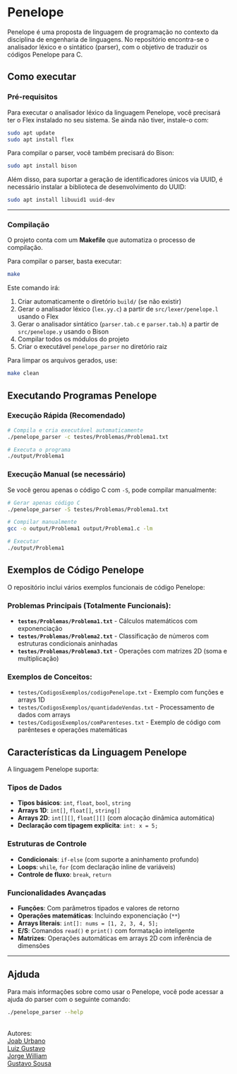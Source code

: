 # Penelope

Penelope é uma proposta de linguagem de programação no contexto da disciplina de engenharia de linguagens. No repositório encontra-se o analisador léxico e o sintático (parser), com o objetivo de traduzir os códigos Penelope para C.

## Como executar

### Pré-requisitos

Para executar o analisador léxico da linguagem Penelope, você precisará ter o Flex instalado no seu sistema. Se ainda não tiver, instale-o com:

```bash
sudo apt update
sudo apt install flex
```

Para compilar o parser, você também precisará do Bison:

```bash
sudo apt install bison
```

Além disso, para suportar a geração de identificadores únicos via UUID, é necessário instalar a biblioteca de desenvolvimento do UUID:

```bash
sudo apt install libuuid1 uuid-dev
```

---

### Compilação

O projeto conta com um **Makefile** que automatiza o processo de compilação.

Para compilar o parser, basta executar:

```bash
make
```

Este comando irá:
1. Criar automaticamente o diretório `build/` (se não existir)
2. Gerar o analisador léxico (`lex.yy.c`) a partir de `src/lexer/penelope.l` usando o Flex
3. Gerar o analisador sintático (`parser.tab.c` e `parser.tab.h`) a partir de `src/penelope.y` usando o Bison
4. Compilar todos os módulos do projeto
5. Criar o executável `penelope_parser` no diretório raiz

Para limpar os arquivos gerados, use:

```bash
make clean
```


## Executando Programas Penelope

### Execução Rápida (Recomendado)
```bash
# Compila e cria executável automaticamente
./penelope_parser -c testes/Problemas/Problema1.txt

# Executa o programa
./output/Problema1
```

### Execução Manual (se necessário)
Se você gerou apenas o código C com `-S`, pode compilar manualmente:

```bash
# Gerar apenas código C
./penelope_parser -S testes/Problemas/Problema1.txt

# Compilar manualmente 
gcc -o output/Problema1 output/Problema1.c -lm

# Executar
./output/Problema1
```

## Exemplos de Código Penelope

O repositório inclui vários exemplos funcionais de código Penelope:

### Problemas Principais (Totalmente Funcionais):
- **`testes/Problemas/Problema1.txt`** - Cálculos matemáticos com exponenciação
- **`testes/Problemas/Problema2.txt`** - Classificação de números com estruturas condicionais aninhadas  
- **`testes/Problemas/Problema3.txt`** - Operações com matrizes 2D (soma e multiplicação)

### Exemplos de Conceitos:
- `testes/CodigosExemplos/codigoPenelope.txt` - Exemplo com funções e arrays 1D
- `testes/CodigosExemplos/quantidadeVendas.txt` - Processamento de dados com arrays
- `testes/CodigosExemplos/comParenteses.txt` - Exemplo de código com parênteses e operações matemáticas 

## Características da Linguagem Penelope

A linguagem Penelope suporta:

### Tipos de Dados
- **Tipos básicos**: `int`, `float`, `bool`, `string`
- **Arrays 1D**: `int[]`, `float[]`, `string[]`
- **Arrays 2D**: `int[][]`, `float[][]` (com alocação dinâmica automática)
- **Declaração com tipagem explícita**: `int: x = 5;`

### Estruturas de Controle
- **Condicionais**: `if-else` (com suporte a aninhamento profundo)
- **Loops**: `while`, `for` (com declaração inline de variáveis)
- **Controle de fluxo**: `break`, `return`

### Funcionalidades Avançadas
- **Funções**: Com parâmetros tipados e valores de retorno
- **Operações matemáticas**: Incluindo exponenciação (`**`) 
- **Arrays literais**: `int[]: nums = [1, 2, 3, 4, 5];`
- **E/S**: Comandos `read()` e `print()` com formatação inteligente
- **Matrizes**: Operações automáticas em arrays 2D com inferência de dimensões

---

## Ajduda

Para mais informações sobre como usar o Penelope, você pode acessar a ajuda do parser com o seguinte comando:

```bash
./penelope_parser --help
```

<br>Autores:<br>
<a href="https://github.com/JoabUrbano">Joab Urbano</a><br>
<a href="https://github.com/luizgustavoou">Luiz Gustavo</a><br>
<a href="https://github.com/Jorgelino328">Jorge William</a><br>
<a href="https://github.com/Gustavobiz">Gustavo Sousa</a><br>